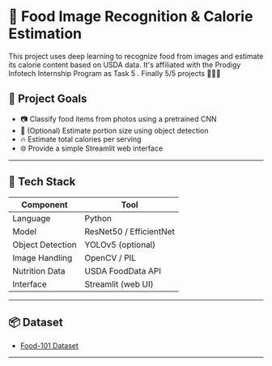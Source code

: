 # 🍔 Food Image Recognition & Calorie Estimation

This project uses deep learning to recognize food from images and estimate its calorie content based on USDA data.
It's affiliated with the Prodigy Infotech Internship Program as Task 5 . 
Finally 5/5 projects 🥳🥳🎉

## 🎯 Project Goals

- 📷 Classify food items from photos using a pretrained CNN
- 📏 (Optional) Estimate portion size using object detection
- 🔥 Estimate total calories per serving
- 🌐 Provide a simple Streamlit web interface

---

## 🧠 Tech Stack

| Component           | Tool                      |
|---------------------|---------------------------|
| Language            | Python                    |
| Model               | ResNet50 / EfficientNet   |
| Object Detection    | YOLOv5 (optional)         |
| Image Handling      | OpenCV / PIL              |
| Nutrition Data      | USDA FoodData API         |
| Interface           | Streamlit (web UI)        |

---

## 📦 Dataset

- [Food-101 Dataset](https://www.vision.ee.ethz.ch/datasets_extra/food-101/)

---
